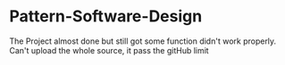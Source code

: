 # Pattern-Software-Design
The Project almost done but still got some function didn't work properly.
Can't upload the whole source, it pass the gitHub limit
